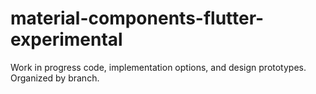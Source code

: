 # material-components-flutter-experimental
Work in progress code, implementation options, and design prototypes. Organized by branch.
